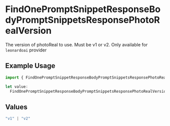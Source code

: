 # FindOnePromptSnippetResponseBodyPromptSnippetsResponsePhotoRealVersion

The version of photoReal to use. Must be v1 or v2. Only available for `leonardoai` provider

## Example Usage

```typescript
import { FindOnePromptSnippetResponseBodyPromptSnippetsResponsePhotoRealVersion } from "@orq-ai/node/models/operations";

let value:
  FindOnePromptSnippetResponseBodyPromptSnippetsResponsePhotoRealVersion = "v1";
```

## Values

```typescript
"v1" | "v2"
```